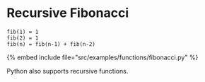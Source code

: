 # Recursive Fibonacci

```
fib(1) = 1
fib(2) = 1
fib(n) = fib(n-1) + fib(n-2)
```

{% embed include file="src/examples/functions/fibonacci.py" %}


Python also supports recursive functions.



